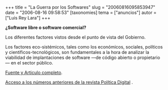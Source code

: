 +++
title = "La Guerra por los Softwares"
slug = "20060816095853947"
date = "2006-08-16 09:58:53"
[taxonomies]
tema = ["anuncios"]
autor = ["Luis Rey Lara"]
+++

**¿Software libre o software comercial?**

Los diferentes factores vistos desde el punto de vista del Gobierno.

Los factores eco-sistémicos, tales como los económicos, sociales,
políticos y científicos-tecnológicos, son fundamentales a la hora de
analizar la viabilidad de implantaciones de software —de código abierto
o propietario— en el sector público.

[Fuente y Articulo
completo](http://www.politicadigital.com.mx/IMG/pdf/PD-18-2.pdf).

[Acceso a los números anteriores de la revista Política
Digital](http://www.politicadigital.com.mx/anteriores.php?id_rubrique=16)
.

